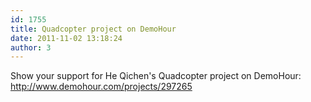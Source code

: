 ```yaml
---
id: 1755
title: Quadcopter project on DemoHour
date: 2011-11-02 13:18:24
author: 3
---
```


Show your support for He Qichen's Quadcopter project on DemoHour: <http://www.demohour.com/projects/297265>